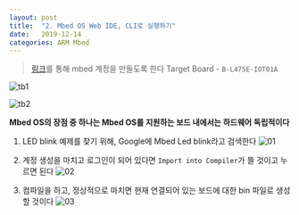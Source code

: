 ```yaml
---
layout: post
title:  "2. Mbed OS Web IDE, CLI로 실행하기"
date:   2019-12-14
categories: ARM Mbed
---
```


> [링크](https://os.mbed.com/)를 통해 mbed 계정을 만들도록 한다
> Target Board - `B-L475E-IOT01A`

![tb1](https://drive.google.com/uc?id=19vF6KiMVYjbJai7uZffyxd4oQAZiyYxN)

![tb2](https://drive.google.com/uc?id=17jraeQn9UEKEZoUzLeViPwXTxMAgdBkp)

**Mbed OS의 장점 중 하나는 Mbed OS를 지원하는 보드 내에서는 하드웨어 독립적이다**

1. LED blink 예제를 찾기 위해, Google에 Mbed Led blink라고 검색한다
  ![01](https://drive.google.com/uc?id=14j-AhJkKVEEWq7DLmGZ7RY9Mo_NlQ9_t)

2. 계정 생성을 마치고 로그인이 되어 있다면 `Import into Compiler`가 뜰 것이고 누르면 된다
  ![02](https://drive.google.com/uc?id=1hATwMPQaYe950R5cGBp4L6xw7mHkHW8o)

3. 컴파일을 하고, 정상적으로 마치면 현재 연결되어 있는 보드에 대한 bin 파일로 생성할 것이다
  ![03](https://drive.google.com/uc?id=1uM1bCaxjhB__P3Hciqt3YEFGuyBa9ZxH)

